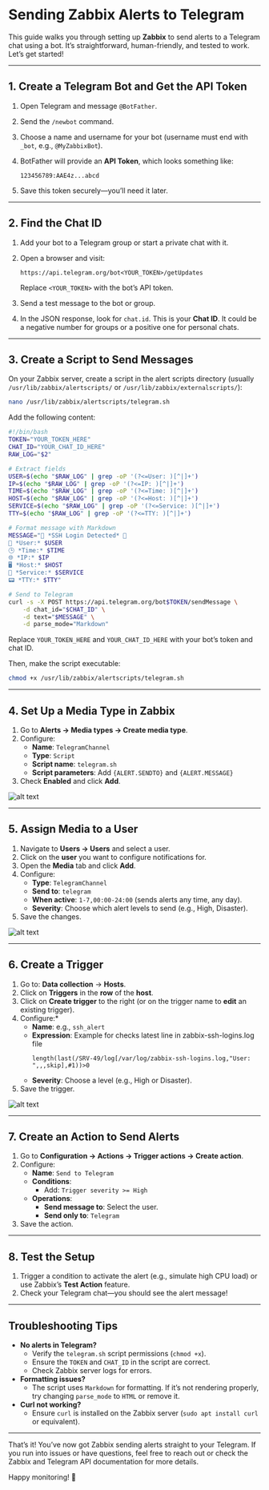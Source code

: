 # Sending Zabbix Alerts to Telegram

This guide walks you through setting up **Zabbix** to send alerts to a Telegram chat using a bot. It’s straightforward, human-friendly, and tested to work. Let’s get started!

---

## **1. Create a Telegram Bot and Get the API Token**

1. Open Telegram and message `@BotFather`.
2. Send the `/newbot` command.
3. Choose a name and username for your bot (username must end with `_bot`, e.g., `@MyZabbixBot`).
4. BotFather will provide an **API Token**, which looks something like:

   ```
   123456789:AAE4z...abcd
   ```

5. Save this token securely—you’ll need it later.

---

## **2. Find the Chat ID**

1. Add your bot to a Telegram group or start a private chat with it.
2. Open a browser and visit:

   ```
   https://api.telegram.org/bot<YOUR_TOKEN>/getUpdates
   ```

   Replace `<YOUR_TOKEN>` with the bot’s API token.

3. Send a test message to the bot or group.
4. In the JSON response, look for `chat.id`. This is your **Chat ID**. It could be a negative number for groups or a positive one for personal chats.

---

## **3. Create a Script to Send Messages**

On your Zabbix server, create a script in the alert scripts directory (usually `/usr/lib/zabbix/alertscripts/` or `/usr/lib/zabbix/externalscripts/`):

```bash
nano /usr/lib/zabbix/alertscripts/telegram.sh
```

Add the following content:

```bash
#!/bin/bash
TOKEN="YOUR_TOKEN_HERE"
CHAT_ID="YOUR_CHAT_ID_HERE"
RAW_LOG="$2"

# Extract fields
USER=$(echo "$RAW_LOG" | grep -oP '(?<=User: )[^|]+')
IP=$(echo "$RAW_LOG" | grep -oP '(?<=IP: )[^|]+')
TIME=$(echo "$RAW_LOG" | grep -oP '(?<=Time: )[^|]+')
HOST=$(echo "$RAW_LOG" | grep -oP '(?<=Host: )[^|]+')
SERVICE=$(echo "$RAW_LOG" | grep -oP '(?<=Service: )[^|]+')
TTY=$(echo "$RAW_LOG" | grep -oP '(?<=TTY: )[^|]+')

# Format message with Markdown
MESSAGE="🚨 *SSH Login Detected* 🚨
👤 *User:* $USER
🕒 *Time:* $TIME
🌐 *IP:* $IP
🖥 *Host:* $HOST
🔧 *Service:* $SERVICE
📟 *TTY:* $TTY"

# Send to Telegram
curl -s -X POST https://api.telegram.org/bot$TOKEN/sendMessage \
    -d chat_id="$CHAT_ID" \
    -d text="$MESSAGE" \
    -d parse_mode="Markdown"

```

Replace `YOUR_TOKEN_HERE` and `YOUR_CHAT_ID_HERE` with your bot’s token and chat ID.

Then, make the script executable:

```bash
chmod +x /usr/lib/zabbix/alertscripts/telegram.sh
```

---

## **4. Set Up a Media Type in Zabbix**

1. Go to **Alerts → Media types → Create media type**.
2. Configure:
   - **Name**: `TelegramChannel`
   - **Type**: `Script`
   - **Script name**: `telegram.sh`
   - **Script parameters**: Add `{ALERT.SENDTO}` and `{ALERT.MESSAGE}`
3. Check **Enabled** and click **Add**.

![alt text](images/Media_type.png)

---

## **5. Assign Media to a User**

1. Navigate to **Users → Users** and select a user.
2. Click on the **user** you want to configure notifications for.
2. Open the **Media** tab and click **Add**.
3. Configure:
   - **Type**: `TelegramChannel`
   - **Send to**: `telegram`
   - **When active**: `1-7,00:00-24:00` (sends alerts any time, any day).
   - **Severity**: Choose which alert levels to send (e.g., High, Disaster).
4. Save the changes.

![alt text](user_media.png)

---

## **6. Create a Trigger**

1. Go to: **Data collection** → **Hosts**.
2. Click on **Triggers** in the **row** of the **host**.
3. Click on **Create trigger** to the right (or on the trigger name to **edit** an existing trigger).
4. Configure:*
   - **Name**: e.g., `ssh_alert`
   - **Expression**: Example for checks latest line in zabbix-ssh-logins.log file
     ```
     length(last(/SRV-49/log[/var/log/zabbix-ssh-logins.log,"User: ",,,skip],#1))>0
     ```
   - **Severity**: Choose a level (e.g., High or Disaster).
5. Save the trigger.

![alt text](ssh_alert_trigger.png)

---

## **7. Create an Action to Send Alerts**

1. Go to **Configuration → Actions → Trigger actions → Create action**.
2. Configure:
   - **Name**: `Send to Telegram`
   - **Conditions**:
     - Add: `Trigger severity >= High`
   - **Operations**:
     - **Send message to**: Select the user.
     - **Send only to**: `Telegram`
3. Save the action.

---

## **8. Test the Setup**

1. Trigger a condition to activate the alert (e.g., simulate high CPU load) or use Zabbix’s **Test Action** feature.
2. Check your Telegram chat—you should see the alert message!

---

## **Troubleshooting Tips**

- **No alerts in Telegram?**
  - Verify the `telegram.sh` script permissions (`chmod +x`).
  - Ensure the `TOKEN` and `CHAT_ID` in the script are correct.
  - Check Zabbix server logs for errors.
- **Formatting issues?**
  - The script uses `Markdown` for formatting. If it’s not rendering properly, try changing `parse_mode` to `HTML` or remove it.
- **Curl not working?**
  - Ensure `curl` is installed on the Zabbix server (`sudo apt install curl` or equivalent).

---

That’s it! You’ve now got Zabbix sending alerts straight to your Telegram. If you run into issues or have questions, feel free to reach out or check the Zabbix and Telegram API documentation for more details.

Happy monitoring! 🚀
```
